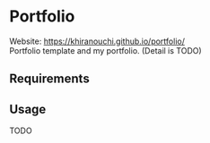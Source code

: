 Portfolio
============
Website: https://khiranouchi.github.io/portfolio/ <br>
Portfolio template and my portfolio.
(Detail is TODO)

Requirements
--------

Usage
--------
TODO
